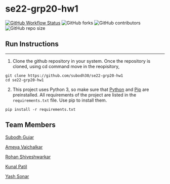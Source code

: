 # se22-grp20-hw1

<a href="https://github.com/subodh30/se22-grp20-hw1/actions"><img alt="GitHub Workflow Status" src="https://img.shields.io/github/workflow/status/subodh30/se22-grp20-hw1/Python%20Calculator"></a>
<img alt="GitHub forks" src="https://img.shields.io/github/forks/subodh30/se22-grp20-hw1?style=social">
<img alt="GitHub contributors" src="https://img.shields.io/github/contributors/subodh30/se22-grp20-hw1">
<img alt="GitHub repo size" src="https://img.shields.io/github/repo-size/subodh30/se22-grp20-hw1">


## Run Instructions

---
1. Clone the github repository in your system. Once the repository is cloned, using cd command move in the reopisitory,
```
git clone https://github.com/subodh30/se22-grp20-hw1
cd se22-grp20-hw1
```
2. This project uses Python 3, so make sure that [Python](https://www.python.org/downloads/) and [Pip](https://pip.pypa.io/en/stable/installation/) are preinstalled. All requirements of the project are listed in the ```requirements.txt``` file. Use pip to install them.
```
pip install -r requirements.txt
```

## Team Members
[Subodh Gujar](https://github.com/subodh30)

[Ameya Vaichalkar](https://github.com/ameyagv)

[Rohan Shiveshwarkar](https://github.com/RoninS28)

[Kunal Patil](https://github.com/kunalpatil1810)

[Yash Sonar](https://github.com/Yash-567)

